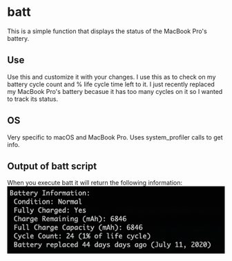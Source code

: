 # batt
This is a simple function that displays the status of the MacBook Pro's battery.  

## Use
Use this and customize it with your changes. I use this as to check on my battery cycle count and % life cycle time left to it.
I just recently replaced my MacBook Pro's battery becasue it has too many cycles on it so I wanted to track its status.

## OS
Very specific to macOS and MacBook Pro.  Uses system_profiler calls to get info.

## Output of batt script
When you execute batt it will return the following information:
![Output](https://github.com/al-jimenez/batt/blob/master/batt.png)
